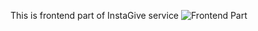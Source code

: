 This is frontend part of InstaGive service
![Frontend Part](https://media.giphy.com/media/cqerVSMptIqV6zMwOK/giphy.gif)
